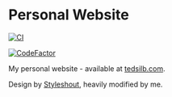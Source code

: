 # Personal Website

[![CI](https://github.com/tedsilb/personal-site/actions/workflows/main.yml/badge.svg)](https://github.com/tedsilb/personal-site/actions/workflows/main.yml)

[![CodeFactor](https://www.codefactor.io/repository/github/tedsilb/personal-site/badge)](https://www.codefactor.io/repository/github/tedsilb/personal-site)

My personal website - available at [tedsilb.com](https://tedsilb.com).

Design by [Styleshout](https://www.styleshout.com/), heavily modified by me.
